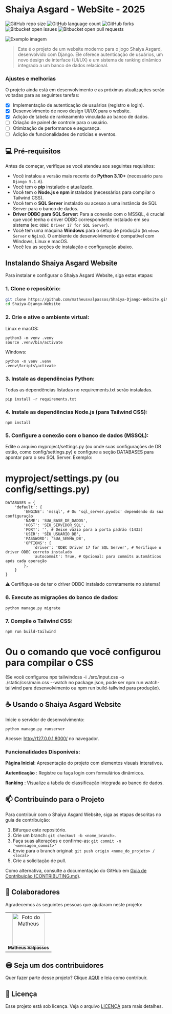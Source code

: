 # Shaiya Asgard - WebSite - 2025

![GitHub repo size](https://img.shields.io/github/repo-size/iuricode/README-template?style=for-the-badge)
![GitHub language count](https://img.shields.io/github/languages/count/iuricode/README-template?style=for-the-badge)
![GitHub forks](https://img.shields.io/github/forks/iuricode/README-template?style=for-the-badge)
![Bitbucket open issues](https://img.shields.io/bitbucket/issues/iuricode/README-template?style=for-the-badge)
![Bitbucket open pull requests](https://img.shields.io/bitbucket/pr-raw/iuricode/README-template?style=for-the-badge)

<img src="imagem.png" alt="Exemplo imagem">

> Este é o projeto de um website moderno para o jogo Shaiya Asgard, desenvolvido com Django. Ele oferece autenticação de usuários, um novo design de interface (UI/UX) e um sistema de ranking dinâmico integrado a um banco de dados relacional.

### Ajustes e melhorias

O projeto ainda está em desenvolvimento e as próximas atualizações serão voltadas para as seguintes tarefas:

- [x] Implementação de autenticação de usuários (registro e login).
- [x] Desenvolvimento de novo design UI/UX para o website.
- [x] Adição de tabela de rankeamento vinculada ao banco de dados.
- [ ] Criação de painel de controle para o usuário.
- [ ] Otimização de performance e segurança.
- [ ] Adição de funcionalidades de notícias e eventos.

## 💻 Pré-requisitos

Antes de começar, verifique se você atendeu aos seguintes requisitos:

- Você instalou a versão mais recente do **Python 3.10+** (necessário para `Django 5.1.6`).
- Você tem o **pip** instalado e atualizado.
- Você tem o **Node.js e npm** instalados (necessários para compilar o Tailwind CSS).
- Você tem o **SQL Server** instalado ou acesso a uma instância de SQL Server para o banco de dados.
- **Driver ODBC para SQL Server:** Para a conexão com o MSSQL, é crucial que você tenha o driver ODBC correspondente instalado em seu sistema (ex: `ODBC Driver 17 for SQL Server`).
- Você tem uma máquina **Windows** para o setup de produção (`Windows Server` e `Nginx`). O ambiente de desenvolvimento é compatível com Windows, Linux e macOS.
- Você leu as seções de instalação e configuração abaixo.

## Instalando Shaiya Asgard Website

Para instalar e configurar o Shaiya Asgard Website, siga estas etapas:

### 1. Clone o repositório:

```bash
git clone https://github.com/matheusvalpassos/Shaiya-Django-Website.git 
cd Shaiya-Django-Website
```
### 2. Crie e ative o ambiente virtual:

Linux e macOS:
```
python3 -m venv .venv
source .venv/bin/activate
```

Windows:
```
python -m venv .venv
.venv\Scripts\activate
```

### 3. Instale as dependências Python:

Todas as dependências listadas no requirements.txt serão instaladas.
```
pip install -r requirements.txt
```

### 4. Instale as dependências Node.js (para Tailwind CSS):
```
npm install
```

### 5. Configure a conexão com o banco de dados (MSSQL):

Edite o arquivo myproject/settings.py (ou onde suas configurações de DB estão, como config/settings.py) e configure a seção DATABASES para apontar para o seu SQL Server. Exemplo:

# myproject/settings.py (ou config/settings.py)
```
DATABASES = {
    'default': {
        'ENGINE': 'mssql', # Ou 'sql_server.pyodbc' dependendo da sua configuração
        'NAME': 'SUA_BASE_DE_DADOS',
        'HOST': 'SEU_SERVIDOR_SQL',
        'PORT': '', # Deixe vazio para a porta padrão (1433)
        'USER': 'SEU_USUARIO_DB',
        'PASSWORD': 'SUA_SENHA_DB',
        'OPTIONS': {
            'driver': 'ODBC Driver 17 for SQL Server', # Verifique o driver ODBC correto instalado
            'autocommit': True, # Opcional: para commits automáticos após cada operação
        },
    }
}
```
⚠️ Certifique-se de ter o driver ODBC instalado corretamente no sistema! 

### 6. Execute as migrações do banco de dados:

```python manage.py migrate```

### 7. Compile o Tailwind CSS:

```npm run build-tailwind``` 

# Ou o comando que você configurou para compilar o CSS

(Se você configurou npx tailwindcss -i ./src/input.css -o ./static/css/main.css --watch no package.json, pode ser npm run watch-tailwind para desenvolvimento ou npm run build-tailwind para produção).

## ☕ Usando o Shaiya Asgard Website

Inicie o servidor de desenvolvimento:

```
python manage.py runserver
```

Acesse: http://127.0.0.1:8000/ no navegador.

### Funcionalidades Disponíveis:

**Página Inicial**: Apresentação do projeto com elementos visuais interativos.

**Autenticação** : Registre ou faça login com formulários dinâmicos.

**Ranking** : Visualize a tabela de classificação integrada ao banco de dados.

## 📫 Contribuindo para o Projeto

Para contribuir com o Shaiya Asgard Website, siga as etapas descritas no guia de contribuição:

1. Bifurque este repositório.
2. Crie um branch: `git checkout -b <nome_branch>`.
3. Faça suas alterações e confirme-as: `git commit -m '<mensagem_commit>'`
4. Envie para o branch original: `git push origin <nome_do_projeto> / <local>`
5. Crie a solicitação de pull.

Como alternativa, consulte a documentação do GitHub em [Guia de Contribuição (CONTRIBUTING.md)](https://help.github.com/en/github/collaborating-with-issues-and-pull-requests/creating-a-pull-request).

## 🤝 Colaboradores

Agradecemos às seguintes pessoas que ajudaram neste projeto:

<table>
<tr>
<td align="center">
<a href="https://github.com/matheusvalpassos" title="Matheus Valpassos">
<img src="https://avatars.githubusercontent.com/matheusvalpassos" width="100px" alt="Foto do Matheus"/><br>
<sub><b>Matheus Valpassos</b></sub>
</a>
</td>
</tr>
</table>

## 😄 Seja um dos contribuidores

Quer fazer parte desse projeto? Clique [AQUI](CONTRIBUTING.md) e leia como contribuir.

## 📝 Licença

Esse projeto está sob licença. Veja o arquivo [LICENÇA](LICENSE.md) para mais detalhes.